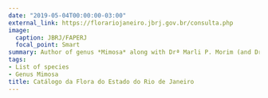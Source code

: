 ```yaml
---
date: "2019-05-04T00:00:00-03:00"
external_link: https://florariojaneiro.jbrj.gov.br/consulta.php
image:
  caption: JBRJ/FAPERJ
  focal_point: Smart
summary: Author of genus *Mimosa* along with Drª Marli P. Morim (and Dr. José Fernando A. Baumgratz)  `external link`.
tags:
- List of species
- Genus Mimosa
title: Catálogo da Flora do Estado do Rio de Janeiro
---
```

